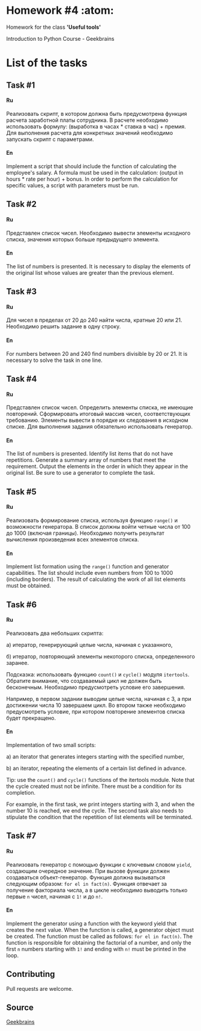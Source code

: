# Homework #4 :atom:

Homework for the class **'Useful tools'**

Introduction to Python Course - Geekbrains

# List of the tasks

## Task #1

#### Ru

Реализовать скрипт, в котором должна быть предусмотрена функция расчета заработной платы сотрудника. В расчете необходимо использовать формулу: (выработка в часах * ставка в час) + премия. 
Для выполнения расчета для конкретных значений необходимо запускать скрипт с параметрами.

#### En

Implement a script that should include the function of calculating the employee's salary. A formula must be used in the calculation: (output in hours * rate per hour) + bonus. 
In order to perform the calculation for specific values, a script with parameters must be run.

## Task #2

#### Ru

Представлен список чисел. Необходимо вывести элементы исходного списка, значения которых больше предыдущего элемента.

#### En

The list of numbers is presented. It is necessary to display the elements of the original list whose values are greater than the previous element.

## Task #3

#### Ru

Для чисел в пределах от 20 до 240 найти числа, кратные 20 или 21. Необходимо решить задание в одну строку.

#### En

For numbers between 20 and 240 find numbers divisible by 20 or 21. It is necessary to solve the task in one line.

## Task #4

#### Ru

Представлен список чисел. Определить элементы списка, не имеющие повторений. Сформировать итоговый массив чисел, соответствующих требованию. 
Элементы вывести в порядке их следования в исходном списке. Для выполнения задания обязательно использовать генератор.

#### En

The list of numbers is presented. Identify list items that do not have repetitions. Generate a summary array of numbers that meet the requirement. 
Output the elements in the order in which they appear in the original list. Be sure to use a generator to complete the task.

## Task #5

#### Ru

Реализовать формирование списка, используя функцию ```range()``` и возможности генератора. В список должны войти четные числа от 100 до 1000 (включая границы). 
Необходимо получить результат вычисления произведения всех элементов списка.

#### En

Implement list formation using the ```range()``` function and generator capabilities. The list should include even numbers from 100 to 1000 (including borders). 
The result of calculating the work of all list elements must be obtained.

## Task #6

#### Ru

Реализовать два небольших скрипта:

а) итератор, генерирующий целые числа, начиная с указанного,

б) итератор, повторяющий элементы некоторого списка, определенного заранее.

Подсказка: использовать функцию ```count()``` и ```cycle()``` модуля ```itertools```. Обратите внимание, что создаваемый цикл не должен быть бесконечным. 
Необходимо предусмотреть условие его завершения.

Например, в первом задании выводим целые числа, начиная с 3, а при достижении числа 10 завершаем цикл. 
Во втором также необходимо предусмотреть условие, при котором повторение элементов списка будет прекращено.

#### En

Implementation of two small scripts:

a) an iterator that generates integers starting with the specified number,

b) an iterator, repeating the elements of a certain list defined in advance.

Tip: use the ```count()``` and ```cycle()``` functions of the itertools module. Note that the cycle created must not be infinite. 
There must be a condition for its completion.

For example, in the first task, we print integers starting with 3, and when the number 10 is reached, we end the cycle. 
The second task also needs to stipulate the condition that the repetition of list elements will be terminated.

## Task #7

#### Ru

Реализовать генератор с помощью функции с ключевым словом ```yield```, создающим очередное значение. При вызове функции должен создаваться объект-генератор. Функция должна вызываться следующим образом: ```for el in fact(n)```. 
Функция отвечает за получение факториала числа, а в цикле необходимо выводить только первые ```n``` чисел, начиная с ```1!``` и до ```n!```.

#### En

Implement the generator using a function with the keyword yield that creates the next value. When the function is called, a generator object must be created. The function must be called as follows: ```for el in fact(n)```. 
The function is responsible for obtaining the factorial of a number, and only the first ```n``` numbers starting with ```1!``` and ending with ```n!``` must be printed in the loop.

## Contributing

Pull requests are welcome.

## Source

[Geekbrains](https://geekbrains.ru)
